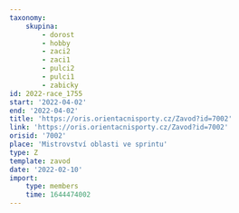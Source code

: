 ```yaml
---
taxonomy:
    skupina:
        - dorost
        - hobby
        - zaci2
        - zaci1
        - pulci2
        - pulci1
        - zabicky
id: 2022-race_1755
start: '2022-04-02'
end: '2022-04-02'
title: 'https://oris.orientacnisporty.cz/Zavod?id=7002'
link: 'https://oris.orientacnisporty.cz/Zavod?id=7002'
orisid: '7002'
place: 'Mistrovství oblasti ve sprintu'
type: Z
template: zavod
date: '2022-02-10'
import:
    type: members
    time: 1644474002
---
```


